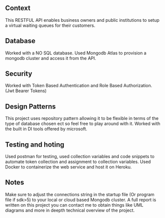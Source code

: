 ## Context
This RESTFUL API enables business owners and public institutions to setup a virtual waiting queues for their customers.
## Database
Worked with a NO SQL database. Used Mongodb Atlas to provision a mongodb cluster and access it from the API.
## Security
Worked with Token Based Authentication and Role Based Authorization. (Jwt Bearer Tokens)
## Design Patterns
This project uses repository pattern allowing it to be flexible in terms of the type of database chosen ect so feel free to play around with it.
Worked with the built in DI tools offered by microsoft.
## Testing and hoting
Used postman for testing, used collection variables and code snippets to automate token collection and assignment to collection variables.
Used Docker to containerize the web service and host it on Heroku.
## Notes
Make sure to adjust the connections string in the startup file (Or program file if sdk>5) to your local or cloud based Mongodb cluster. 
A full report is written on this project you can contact me to obtain things like UML diagrams and more in deepth technical overview of the project.
